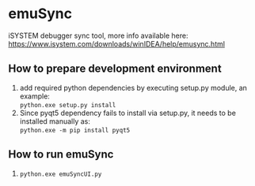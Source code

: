 # emuSync
iSYSTEM debugger sync tool, more info available here:  
https://www.isystem.com/downloads/winIDEA/help/emusync.html

## How to prepare development environment
1. add required python dependencies by executing setup.py module, an example:  
   <code>python.exe setup.py install</code>
2. Since pyqt5 dependency fails to install via setup.py, it needs to be installed manually as:  
   <code>python.exe -m pip install pyqt5</code> 


## How to run emuSync
1. <code>python.exe emuSyncUI.py</code>  
